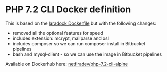 # PHP 7.2 CLI Docker definition

This is based on the [laradock Dockerfile](https://github.com/laradock/laradock/blob/master/php-worker/Dockerfile) but with the following changes:
 * removed all the optional features for speed
 * includes extension: mcrypt, mailparse and xsl
 * includes composer so we can run composer install in Bitbucket pipelines
 * bash and mysql-client - so we can use the image in Bitbucket pipelines 

Available on Dockerhub here: [netfiradev/php-7.2-cli-alpine](https://hub.docker.com/r/netfiradev/php-7.2-cli-alpine/)  